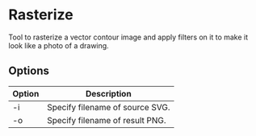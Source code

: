 # Rasterize

Tool to rasterize a vector contour image and apply filters on it to make it look like a photo of a drawing.

## Options

| Option | Description |
| --- | --- |
| -i  | Specify filename of source SVG. |
| -o  | Specify filename of result PNG. |
